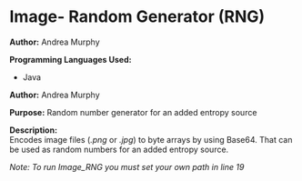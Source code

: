 # Image- Random Generator (RNG) 

**Author:**  Andrea Murphy

**Programming Languages Used:**  
 - Java

**Author:**  Andrea Murphy

**Purpose:**  Random number generator for an added entropy source

**Description:**  
Encodes image files (_.png_  or  _.jpg_) to byte arrays by using Base64. That can be used as random numbers for an added entropy source. 

*Note: To run Image_RNG you must set your own path in line 19* 
